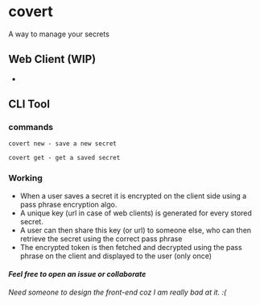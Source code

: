 # covert
A way to manage your secrets


## Web Client (WIP)
- 

## CLI Tool

### commands

```
covert new - save a new secret
```

```
covert get - get a saved secret
```

### Working
- When a user saves a secret it is encrypted on the client side using a pass phrase encryption algo.
- A unique key (url in case of web clients) is generated for every stored secret.
- A user can then share this key (or url) to someone else, who can then retrieve the secret using the correct pass phrase
- The encrypted token is then fetched and decrypted using the pass phrase on the client and displayed to the user (only once)


#### *__Feel free to open an issue or collaborate__*
_Need someone to design the front-end coz I am really bad at it. :(_



